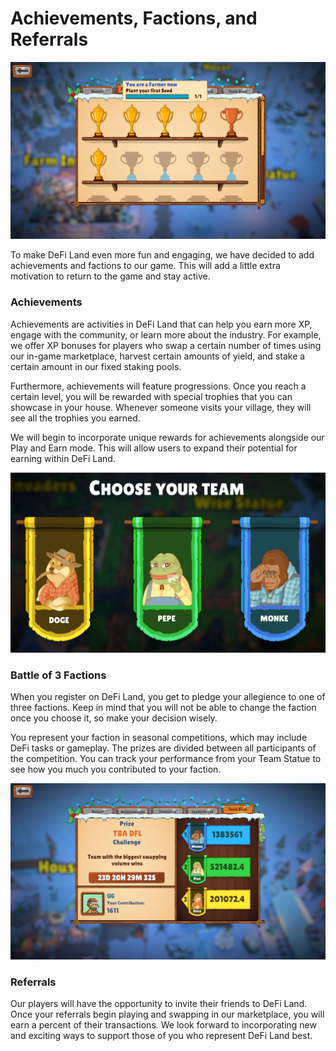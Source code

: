 # Achievements, Factions, and Referrals

![](<../../.gitbook/assets/image (7).png>)

To make DeFi Land even more fun and engaging, we have decided to add achievements and factions to our game. This will add a little extra motivation to return to the game and stay active.

### **Achievements**

Achievements are activities in DeFi Land that can help you earn more XP, engage with the community, or learn more about the industry. For example, we offer XP bonuses for players who swap a certain number of times using our in-game marketplace, harvest certain amounts of yield, and stake a certain amount in our fixed staking pools.&#x20;

Furthermore, achievements will feature progressions. Once you reach a certain level, you will be rewarded with special trophies that you can showcase in your house. Whenever someone visits your village, they will see all the trophies you earned.

We will begin to incorporate unique rewards for achievements alongside our Play and Earn mode. This will allow users to expand their potential for earning within DeFi Land.

![](<../../.gitbook/assets/image (9).png>)

### **Battle of 3 Factions**

When you register on DeFi Land, you get to pledge your allegience to one of three factions. Keep in mind that you will not be able to change the faction once you choose it, so make your decision wisely.

You represent your faction in seasonal competitions, which may include DeFi tasks or gameplay. The prizes are divided between all participants of the competition. You can track your performance from your Team Statue to see how you much you contributed to your faction.

![](<../../.gitbook/assets/image (16).png>)

### **Referrals**

Our players will have the opportunity to invite their friends to DeFi Land. Once your referrals begin playing and swapping in our marketplace, you will earn a percent of their transactions. We look forward to incorporating new and exciting ways to support those of you who represent DeFi Land best.

